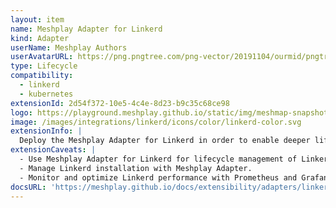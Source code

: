 ```yaml
---
layout: item
name: Meshplay Adapter for Linkerd
kind: Adapter
userName: Meshplay Authors
userAvatarURL: https://png.pngtree.com/png-vector/20191104/ourmid/pngtree-businessman-avatar-cartoon-style-png-image_1953664.jpg
type: Lifecycle
compatibility: 
  - linkerd
  - kubernetes
extensionId: 2d54f372-10e5-4c4e-8d23-b9c35c68ce98
logo: https://playground.meshplay.github.io/static/img/meshmap-snapshot-logo.svg
image: /images/integrations/linkerd/icons/color/linkerd-color.svg
extensionInfo: |
  Deploy the Meshplay Adapter for Linkerd in order to enable deeper lifecycle management of Linkerd service meshes.
extensionCaveats: |
  - Use Meshplay Adapter for Linkerd for lifecycle management of Linkerd service mesh.
  - Manage Linkerd installation with Meshplay Adapter.
  - Monitor and optimize Linkerd performance with Prometheus and Grafana.
docsURL: 'https://meshplay.github.io/docs/extensibility/adapters/linkerd'
---
```

